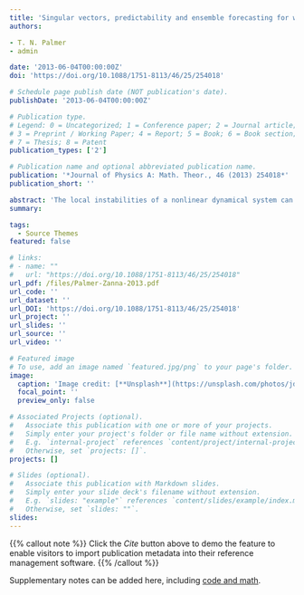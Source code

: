 ```yaml
---
title: 'Singular vectors, predictability and ensemble forecasting for weather and climate'
authors:

- T. N. Palmer
- admin 

date: '2013-06-04T00:00:00Z'
doi: 'https://doi.org/10.1088/1751-8113/46/25/254018'

# Schedule page publish date (NOT publication's date).
publishDate: '2013-06-04T00:00:00Z'

# Publication type.
# Legend: 0 = Uncategorized; 1 = Conference paper; 2 = Journal article;
# 3 = Preprint / Working Paper; 4 = Report; 5 = Book; 6 = Book section;
# 7 = Thesis; 8 = Patent
publication_types: ['2']

# Publication name and optional abbreviated publication name.
publication: '*Journal of Physics A: Math. Theor., 46 (2013) 254018*'
publication_short: ''

abstract: 'The local instabilities of a nonlinear dynamical system can be characterized by the leading singular vectors of its linearized operator. The leading singular vectors are perturbations with the greatest linear growth and are therefore key in assessing the system’s predictability. In this paper, the analysis of singular vectors for the predictability of weather and climate and ensemble forecasting is discussed. An overview of the role of singular vectors in informing about the error growth rate in numerical models of the atmosphere is given. This is followed by their use in the initialization of ensemble weather forecasts. Singular vectors for the ocean and coupled ocean–atmosphere system in order to understand the predictability of climate phenomena such as ENSO and meridional overturning circulation are reviewed and their potential use to initialize seasonal and decadal forecasts is considered. As stochastic parameterizations are being implemented, some speculations are made about the future of singular vectors for the predictability of weather and climate for theoretical applications and at the operational level.'
summary: 

tags:
  - Source Themes
featured: false

# links:
# - name: ""
#   url: "https://doi.org/10.1088/1751-8113/46/25/254018"
url_pdf: /files/Palmer-Zanna-2013.pdf
url_code: ''
url_dataset: ''
url_DOI: 'https://doi.org/10.1088/1751-8113/46/25/254018'
url_project: ''
url_slides: ''
url_source: ''
url_video: ''

# Featured image
# To use, add an image named `featured.jpg/png` to your page's folder.
image:
  caption: 'Image credit: [**Unsplash**](https://unsplash.com/photos/jdD8gXaTZsc)'
  focal_point: ''
  preview_only: false

# Associated Projects (optional).
#   Associate this publication with one or more of your projects.
#   Simply enter your project's folder or file name without extension.
#   E.g. `internal-project` references `content/project/internal-project/index.md`.
#   Otherwise, set `projects: []`.
projects: []

# Slides (optional).
#   Associate this publication with Markdown slides.
#   Simply enter your slide deck's filename without extension.
#   E.g. `slides: "example"` references `content/slides/example/index.md`.
#   Otherwise, set `slides: ""`.
slides:
---
```


{{% callout note %}}
Click the _Cite_ button above to demo the feature to enable visitors to import publication metadata into their reference management software.
{{% /callout %}}

Supplementary notes can be added here, including [code and math](https://wowchemy.com/docs/content/writing-markdown-latex/).
